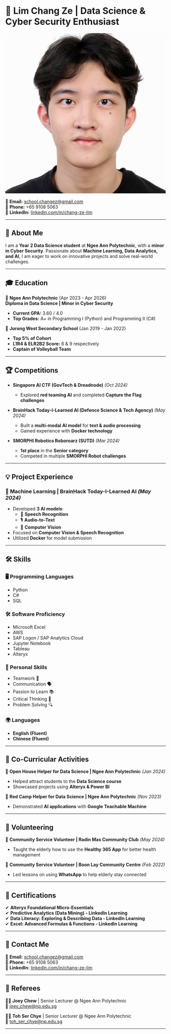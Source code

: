 # 🚀 Lim Chang Ze | Data Science & Cyber Security Enthusiast  

![Profile Picture](/assets/img/headshot.jpg)  

📧 **Email:** school.changez@gmail.com  
📱 **Phone:** +65 9108 5063  
🔗 **LinkedIn:** [linkedin.com/in/chang-ze-lim](https://www.linkedin.com/in/chang-ze-lim-b619b9272/)  

---

## 👋 About Me  

I am a **Year 2 Data Science student** at **Ngee Ann Polytechnic**, with a **minor in Cyber Security**. Passionate about **Machine Learning, Data Analytics, and AI**, I am eager to work on innovative projects and solve real-world challenges.  

---

## 🎓 Education  

📍 **Ngee Ann Polytechnic** (Apr 2023 - Apr 2026)  
**Diploma in Data Science | Minor in Cyber Security**  
- **Current GPA:** 3.60 / 4.0  
- **Top Grades:** A+ in Programming I (Python) and Programming II (C#)  

📍 **Jurong West Secondary School** (Jan 2019 - Jan 2022)  
- **Top 5% of Cohort**  
- **L1R4 & ELR2B2 Score:** 6 & 9 respectively  
- **Captain of Volleyball Team**  

---

## 🏆 Competitions  

- **Singapore AI CTF (GovTech & Dreadnode)** *(Oct 2024)*  
  - Explored **red teaming AI** and completed **Capture the Flag challenges**  

- **BrainHack Today-I-Learned AI (Defence Science & Tech Agency)** *(May 2024)*  
  - Built a **multi-modal AI model** for **text & audio processing**  
  - Gained experience with **Docker technology**  

- **SMORPHI Robotics Roboroarz (SUTD)** *(Mar 2024)*  
  - **1st place** in the **Senior category**  
  - Competed in multiple **SMORPHI Robot challenges**  

---

## 💡 Project Experience  

### 🧠 **Machine Learning | BrainHack Today-I-Learned AI** *(May 2024)*  
- Developed **3 AI models**:  
  - 🎤 **Speech Recognition**  
  - 🎙 **Audio-to-Text**  
  - 👀 **Computer Vision**  
- Focused on **Computer Vision & Speech Recognition**  
- Utilized **Docker** for model submission  

---

## 🛠 Skills  

### 🖥 Programming Languages  
- Python  
- C#  
- SQL  

### 🛠 Software Proficiency  
- Microsoft Excel  
- AWS  
- SAP Logon / SAP Analytics Cloud  
- Jupyter Notebook  
- Tableau  
- Alteryx  

### 🚀 Personal Skills  
- Teamwork 🤝  
- Communication 🗣  
- Passion to Learn 📚  
- Critical Thinking 🤔  
- Problem Solving 🔍  

### 🌍 Languages  
- **English (Fluent)**  
- **Chinese (Fluent)**  

---

## 🎯 Co-Curricular Activities  

📌 **Open House Helper for Data Science | Ngee Ann Polytechnic** *(Jan 2024)*  
- Helped attract students to the **Data Science course**  
- Showcased projects using **Alteryx & Power BI**  

📌 **Red Camp Helper for Data Science | Ngee Ann Polytechnic** *(Nov 2023)*  
- Demonstrated **AI applications** with **Google Teachable Machine**  

---

## 🤝 Volunteering  

📍 **Community Service Volunteer | Radin Mas Community Club** *(May 2024)*  
- Taught the elderly how to use the **Healthy 365 App** for better health management  

📍 **Community Service Volunteer | Boon Lay Community Centre** *(Feb 2022)*  
- Led lessons on using **WhatsApp** to help elderly stay connected  

---

## 📜 Certifications  

✔ **Alteryx Foundational Micro-Essentials**  
✔ **Predictive Analytics (Data Mining) - LinkedIn Learning**  
✔ **Data Literacy: Exploring & Describing Data - LinkedIn Learning**  
✔ **Excel: Advanced Formulas & Functions - LinkedIn Learning**  

---

## 📩 Contact Me  

📧 **Email:** school.changez@gmail.com  
📱 **Phone:** +65 9108 5063  
🔗 **LinkedIn:** [linkedin.com/in/chang-ze-lim](https://www.linkedin.com/in/chang-ze-lim-b619b9272/)  

---

## 👥 Referees  

👨‍🏫 **Joey Chew** | Senior Lecturer @ Ngee Ann Polytechnic  
📧 joey_chew@np.edu.sg  

👨‍🏫 **Toh Ser Chye** | Senior Lecturer @ Ngee Ann Polytechnic  
📧 toh_ser_chye@np.edu.sg  

---

